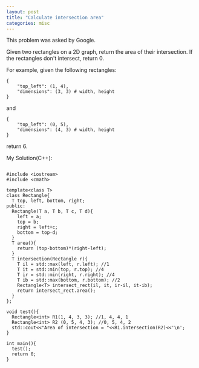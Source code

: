 ```yaml
---
layout: post
title: "Calculate intersection area"
categories: misc
---
```


This problem was asked by Google.

Given two rectangles on a 2D graph, return the area of their intersection. If the rectangles don't intersect, return 0.

For example, given the following rectangles:
```
{
    "top_left": (1, 4),
    "dimensions": (3, 3) # width, height
}
```
and
```
{
    "top_left": (0, 5),
    "dimensions": (4, 3) # width, height
}
```
return 6.


My Solution(C++):
```

#include <iostream>
#include <cmath>

template<class T>
class Rectangle{
  T top, left, bottom, right;
public:
  Rectangle(T a, T b, T c, T d){
    left = a;
    top = b;
    right = left+c;
    bottom = top-d;
  }
  T area(){
    return (top-bottom)*(right-left);
  }
  T intersection(Rectangle r){
    T il = std::max(left, r.left); //1
    T it = std::min(top, r.top); //4
    T ir = std::min(right, r.right); //4
    T ib = std::max(bottom, r.bottom); //2
    Rectangle<T> intersect_rect(il, it, ir-il, it-ib);
    return intersect_rect.area();
  }
};

void test(){
  Rectangle<int> R1(1, 4, 3, 3); //1, 4, 4, 1
  Rectangle<int> R2 (0, 5, 4, 3); //0, 5, 4, 2
  std::cout<<"Area of intersection = "<<R1.intersection(R2)<<'\n';
}

int main(){
  test();
  return 0;
}
```
